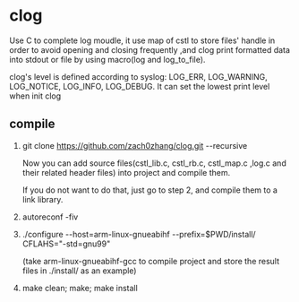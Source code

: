 # clog
Use C to complete log moudle, it use map of cstl to store files' handle in order to avoid opening and closing frequently ,and clog print formatted data into stdout or file by using macro(log and log_to_file).

clog's level is defined according to syslog:
    LOG_ERR, LOG_WARNING, LOG_NOTICE, LOG_INFO, LOG_DEBUG. It can set the lowest print level when init clog

## compile


1. git clone https://github.com/zach0zhang/clog.git --recursive

    Now you can add source files(cstl_lib.c, cstl_rb.c, cstl_map.c ,log.c and their related header files) into project and compile them.

    If you do not want to do that, just go to step 2, and compile them to a link library.

2. autoreconf -fiv
3. ./configure --host=arm-linux-gnueabihf --prefix=$PWD/install/ CFLAHS="-std=gnu99" 

    (take arm-linux-gnueabihf-gcc to compile project and store the result files in ./install/ as an example)
3. make clean; make; make install
